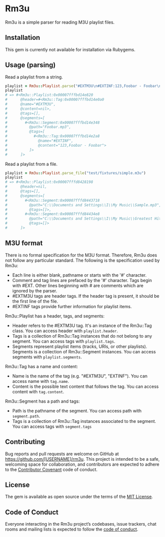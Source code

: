 # Rm3u

Rm3u is a simple parser for reading M3U playlist files.

## Installation

This gem is currently not available for installation via Rubygems.

## Usage (parsing)

Read a playlist from a string.

```ruby
playlist = Rm3u::Playlist.parse("#EXTM3U\n#EXTINF:123,Foobar - Foobar\nFoobar.mp3")
playlist
# => #<Rm3u::Playlist:0x00007fffbd14e820 
#      @header=#<Rm3u::Tag:0x00007fffbd14e0a0 
#      @name="#EXTM3U", 
#      @content=nil>, 
#      @tags=[], 
#      @segments=[
#        #<Rm3u::Segment:0x00007fffbd14e348 
#          @path="Foobar.mp3", 
#          @tags=[
#            #<Rm3u::Tag:0x00007fffbd14e2a8 
#              @name="#EXTINF", 
#              @content="123,Foobar - Foobar">
#          ]>
#      ]>
```

Read a playlist from a file.

```ruby
playlist = Rm3u::Playlist.parse_file("test/fixtures/simple.m3u")
playlist
# => #<Rm3u::Playlist:0x00007fffd8428198 
#      @header=nil, 
#      @tags=[], 
#      @segments=[
#        #<Rm3u::Segment:0x00007fffd8443718 
#          @path="C:\\Documents and Settings\\I\\My Music\\Sample.mp3",
#          @tags=[]>, 
#        #<Rm3u::Segment:0x00007fffd84434e8 
#          @path="C:\\Documents and Settings\\I\\My Music\\Greatest Hits\\Example.ogg", 
#          @tags=[]>
#      ]>
```

## M3U format

There is no formal specification for the M3U format. Therefore, Rm3u does not follow any particular standard. The following is the specification used by Rm3u:

* Each line is either blank, pathname or starts with the '#' character.
* Comment and tag lines are prefaced by the '#' character. Tags begin with #EXT. Other lines beginning with # are comments which are ignored by the parser.
* #EXTM3U tags are header tags. If the header tag is present, it should be the first line of the file.
* #EXTINF tags provide further information for playlist items.

Rm3u::Playlist has a header, tags, and segments:

* Header refers to the #EXTM3U tag. It's an instance of the Rm3u::Tag class. You can access header with `playlist.header`.
* Tags is a collection of Rm3u::Tag instances that do not belong to any segment. You can access tags with `playlist.tags`.
* Segments represent playlist items (tracks, URIs, or other playlists). Segments is a collection of Rm3u::Segment instances. You can access segments with `playlist.segments`.

Rm3u::Tag has a name and content:

* Name is the name of the tag (e.g. "#EXTM3U", "EXTINF"). You can access name with `tag.name`.
* Content is the possible text content that follows the tag. You can access content with `tag.content`.

Rm3u::Segment has a path and tags:

* Path is the pathname of the segment. You can access path with `segment.path`.
* Tags is a collection of Rm3u::Tag instances associated to the segment. You can access tags with `segment.tags`

## Contributing

Bug reports and pull requests are welcome on GitHub at https://github.com/[USERNAME]/rm3u. This project is intended to be a safe, welcoming space for collaboration, and contributors are expected to adhere to the [Contributor Covenant](http://contributor-covenant.org) code of conduct.

## License

The gem is available as open source under the terms of the [MIT License](https://opensource.org/licenses/MIT).

## Code of Conduct

Everyone interacting in the Rm3u project’s codebases, issue trackers, chat rooms and mailing lists is expected to follow the [code of conduct](https://github.com/[USERNAME]/rm3u/blob/master/CODE_OF_CONDUCT.md).
